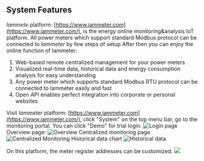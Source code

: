 ## System Features

*Iammete* platform: [https://www.iammeter.com](https://www.iammeter.com/), is the energy online monitoring&analysis IoT platform. All power meters which support standard Modbus protocol can be connected to _Iammeter_ by few steps of setup After then you can enjoy the online function of Iammeter:

1. Web-based remote centralized management for your power meters
2. Visualized real-time data, historical data and energy consumption analysis for easy understanding
3. Any power meter which supports standard Modbus RTU protocol can be connected to Iammeter easily and fast
4. Open API enables perfect integration into corporate or personal websites

Visit _Iammeter_ platform: [https://www.iammeter.com](https://www.iammeter.com/), click "System" on the top menu bar, go to the monitoring portal. You can click "Demo" for trial login.
![Login page][1]
Overview page:
![Overview][2]
Centralized monitoring page
![Centralized Monitoring][3]
Historical data chart
![HIstorical data][4]

On this platform, the meter register addresses can be customized. 
![][5]

[1]: http://doc-resources.lewei50.com/lewei50/img/lewei50-20170626-1.jpg
[2]: http://leweidoc.oss-cn-hangzhou.aliyuncs.com/lewei50/img/iMeter-lewei50-20180111-1.jpg
[3]: http://doc-resources.lewei50.com/lewei50/img/lewei50-20170626-3.jpg
[4]: http://leweidoc.oss-cn-hangzhou.aliyuncs.com/lewei50/img/iMeter-lewei50-20180111-5.jpg
[5]: http://doc-resources.lewei50.com/lewei50/img/lewei50-20170626-4.jpg